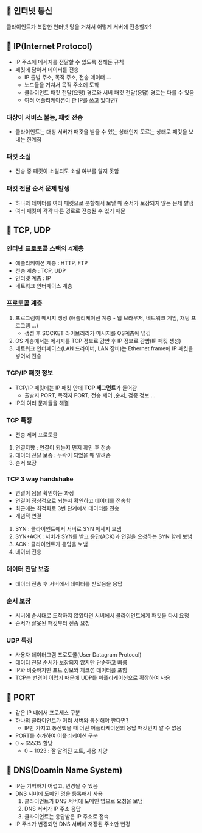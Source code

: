 ## 🚙 인터넷 통신

클라이언트가 복잡한 인터넷 망을 거쳐서 어떻게 서버에 전송할까?

## 🚙 IP(Internet Protocol)

- IP 주소에 메세지를 전달할 수 있도록 정해둔 규칙
- 패킷에 담아서 데이터를 전송
  - IP 출발 주소, 목적 주소, 전송 데이터 ...
  - 노드들을 거쳐서 목적 주소에 도착
  - 클라이언트 패킷 전달(요청) 경로와 서버 패킷 전달(응답) 경로는 다를 수 있음
  - 여러 어플리케이션이 한 IP를 쓰고 있다면?

### 대상이 서비스 불능, 패킷 전송

- 클라이언트는 대상 서버가 패킷을 받을 수 있는 상태인지 모르는 상태로 패킷을 보내는 한계점

### 패킷 소실

- 전송 중 패킷이 소실되도 소실 여부를 알지 못함

### 패킷 전달 순서 문제 발생

- 하나의 데이터를 여러 패킷으로 분할해서 보낼 때 순서가 보장되지 않는 문제 발생
- 여러 패킷이 각각 다른 경로로 전송될 수 있기 때문

## 🚙 TCP, UDP

### 인터넷 프로토콜 스택의 4계층

- 애플리케이션 계층 : HTTP, FTP
- 전송 계층 : TCP, UDP
- 인터넷 계층 : IP
- 네트워크 인터페이스 계층

### 프로토콜 계층

1. 프로그램이 메시지 생성 (애플리케이션 계층 - 웹 브라우저, 네트워크 게임, 채팅 프로그램 ...)
   - 생성 후 SOCKET 라이브러리가 메시지를 OS계층에 넘김
2. OS 계층에서는 메시지를 TCP 정보로 감싼 후 IP 정보로 감쌈(IP 패킷 생성)
3. 네트워크 인터페이스(LAN 드라이버, LAN 장비)는 Ethernet frame에 IP 패킷을 넣어서 전송

### TCP/IP 패킷 정보

- TCP/IP 패킷에는 IP 패킷 안에 **TCP 세그먼트**가 들어감
  - 출발지 PORT, 목적지 PORT, 전송 제어 ,순서, 검증 정보 ...
- IP의 여러 문제들을 해결

### TCP 특징

- 전송 제어 프로토콜

1. 연결지향 : 연결이 되는지 먼저 확인 후 전송
2. 데이터 전달 보증 : 누락이 되었을 때 알려줌
3. 순서 보장

### TCP 3 way handshake

- 연결이 됨을 확인하는 과정
- 연결이 정상적으로 되는지 확인하고 데이터를 전송함
- 최근에는 최적화로 3번 단계에서 데이터를 전송
- 개념적 연결

1. SYN : 클라이언트에서 서버로 SYN 메세지 보냄
2. SYN+ACK : 서버가 SYN를 받고 응답(ACK)과 연결을 요청하는 SYN 함께 보냄
3. ACK : 클라이언트가 응답을 보냄
4. 데이터 전송

### 데이터 전달 보증

- 데이터 전송 후 서버에서 데이터를 받았음을 응답

### 순서 보장

- 서버에 순서대로 도착하지 않았다면 서버에서 클라이언트에게 패킷을 다시 요청
- 순서가 잘못된 패킷부터 전송 요청

### UDP 특징

- 사용자 데이터그램 프로토콜(User Datagram Protocol)
- 데이터 전달 순서가 보장되지 않지만 단순하고 빠름
- IP와 비슷하지만 포트 정보와 체크섬 데이터를 포함
- TCP는 변경이 어렵기 때문에 UDP를 어플리케이션으로 확장하여 사용

## 🚙 PORT

- 같은 IP 내에서 프로세스 구분
- 하나의 클라이언트가 여러 서버와 통신해야 한다면?
  - IP만 가지고 통신했을 때 어떤 어플리케이션의 응답 패킷인지 알 수 없음
- PORT를 추가하여 어플리케이션 구분
- 0 ~ 65535 할당
  - 0 ~ 1023 : 잘 알려진 포트, 사용 지양

## 🚙 DNS(Doamin Name System)

- IP는 기억하기 어렵고, 변경될 수 있음
- DNS 서버에 도메인 명을 등록해서 사용
  1. 클라이언트가 DNS 서버에 도메인 명으로 요청을 보냄
  2. DNS 서버가 IP 주소 응답
  3. 클라이언트는 응답받은 IP 주소로 접속
- IP 주소가 변경되면 DNS 서버에 저장된 주소만 변경
